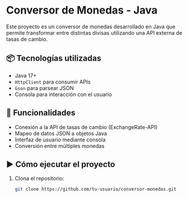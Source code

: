 # Conversor de Monedas - Java

Este proyecto es un conversor de monedas desarrollado en Java que permite transformar entre distintas divisas utilizando una API externa de tasas de cambio.

## 📦 Tecnologías utilizadas

- Java 17+
- `HttpClient` para consumir APIs
- `Gson` para parsear JSON
- Consola para interacción con el usuario

## 🔧 Funcionalidades

- Conexión a la API de tasas de cambio (ExchangeRate-API)
- Mapeo de datos JSON a objetos Java
- Interfaz de usuario mediante consola
- Conversión entre múltiples monedas

## ▶️ Cómo ejecutar el proyecto

1. Clona el repositorio:
   ```bash
   git clone https://github.com/tu-usuario/conversor-monedas.git 